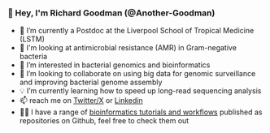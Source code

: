 ### 👋 Hey, I'm Richard Goodman (@Another-Goodman)

- 📍 I’m currently a Postdoc at the Liverpool School of Tropical Medicine (LSTM)
- 🧫 I'm looking at antimicrobial resistance (AMR) in Gram-negative bacteria
- 👀 I’m interested in bacterial genomics and bioinformatics 
- 🤝 I’m looking to collaborate on using big data for genomic surveillance and improving bacterial genome assembly  
- 💡 I’m currently learning how to speed up long-read sequencing analysis 
- 📫 reach me on [Twitter/X](https://twitter.com/Another_Goodman) or [Linkedin](https://www.linkedin.com/in/richard-n-goodman)
- 🧑‍💻 I have a range of [bioinformatics tutorials and workflows](https://github.com/Another-Goodman/tutorials) published as repositories on Github, feel free to check them out
